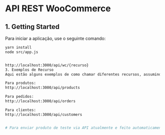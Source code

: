 # API REST WooCommerce

## 1. Getting Started

Para iniciar a aplicação, use o seguinte comando:

```bash
yarn install
node src/app.js


http://localhost:3000/api/wc/{recurso}
3. Exemplos de Recurso
Aqui estão alguns exemplos de como chamar diferentes recursos, assumindo que sua API é a padrão do WooCommerce:

Para produtos:
http://localhost:3000/api/products

Para pedidos:
http://localhost:3000/api/orders

Para clientes:
http://localhost:3000/api/customers


# Para enviar produto de teste via API atualmente e feito automaticamente quando e startado o servidor porem iremos criar o lado cliente.
